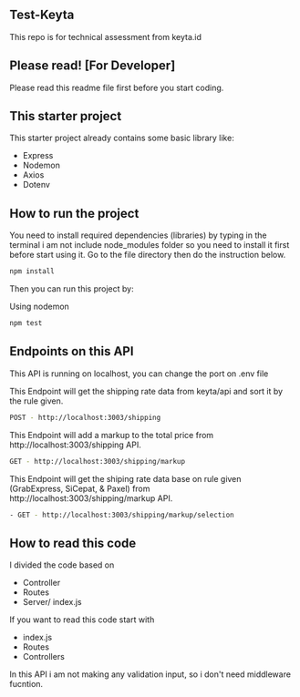 ## Test-Keyta

This repo is for technical assessment from keyta.id

## Please read! [For Developer]

Please read this readme file first before you start coding.

## This starter project

This starter project already contains some basic library like:

- Express
- Nodemon
- Axios
- Dotenv

## How to run the project

You need to install required dependencies (libraries) by typing in the terminal
i am not include node_modules folder so you need to install it first before start using it.
Go to the file directory then do the instruction below.

```bash
npm install
```

Then you can run this project by:

Using nodemon

```bash
npm test
```

## Endpoints on this API

This API is running on localhost, you can change the port on .env file

This Endpoint will get the shipping rate data from keyta/api and sort it by the rule given.

```bash
POST - http://localhost:3003/shipping
```

This Endpoint will add a markup to the total price from http://localhost:3003/shipping API.

```bash
GET - http://localhost:3003/shipping/markup
```

This Endpoint will get the shiping rate data base on rule given (GrabExpress, SiCepat, & Paxel) from http://localhost:3003/shipping/markup API.

```bash
- GET - http://localhost:3003/shipping/markup/selection
```

## How to read this code

I divided the code based on

- Controller
- Routes
- Server/ index.js

If you want to read this code start with

- index.js
- Routes
- Controllers

In this API i am not making any validation input, so i don't need middleware fucntion.
